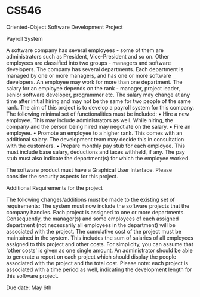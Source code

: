 CS546
=====

Oriented-Object Software Development Project


Payroll System 

A software company has several employees - some of them are administrators such as President, Vice-President and so on. Other employees are classified into two groups - managers and software developers. The company has several departments. Each department is managed by one or more managers, and has one or more software developers. An employee may work for more than one department. The salary for an employee depends on the rank - manager, project leader, senior software developer, programmer etc. The salary may change at any time after initial hiring and may not be the same for two people of the same rank. The aim of this project is to develop a payroll system for this company. The following minimal set of functionalities must be included:
• Hire a new employee. This may include administrators as well. While hiring, the company and the person being hired may negotiate on the salary. 
• Fire an employee. 
• Promote an employee to a higher rank. This comes with an additional salary. The development team may decide this in consultation with the customers. 
• Prepare monthly pay stub for each employee. This must include base salary, deductions and taxes withheld, if any. The pay stub must also indicate the department(s) for which the employee worked. 

The software product must have a Graphical User Interface. Please consider the security aspects for this project. 


Additional Requirements for the project


The following changes/additions must be made to the existing set of requirements:
The system must now include the software projects that the company handles. Each project is assigned to one or more departments. Consequently, the manager(s) and some employees of each assigned department (not necessarily all employees in the department) will be associated with the project. The cumulative cost of the project must be maintained in the system. This includes the sum of salaries of all employees assigned to this project and other costs. For simplicity, you can assume that 'other costs' is given as one single amount. An administrator should be able to generate a report on each project which should display the people associated with the project and the total cost. 
Please note: each project is associated with a time period as well, indicating the development length for this software project. 

Due date: May 6th

